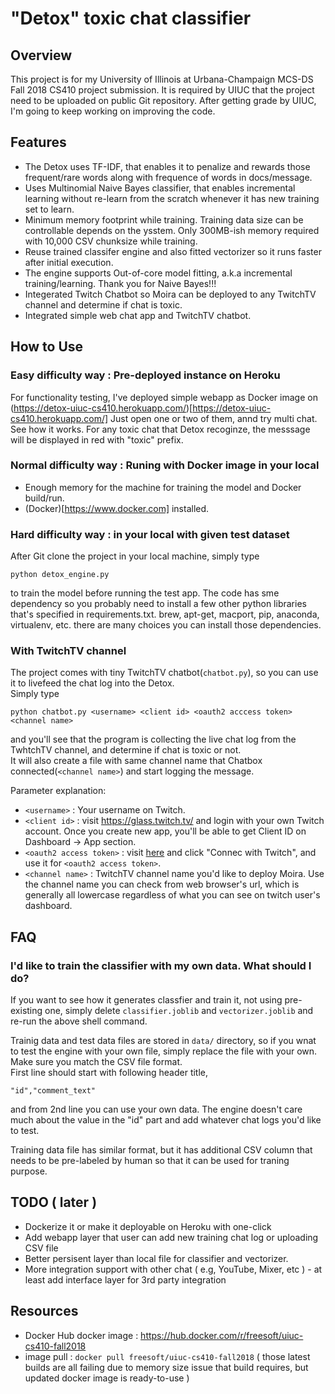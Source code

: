 # "Detox" toxic chat classifier

## Overview

This project is for my University of Illinois at Urbana-Champaign MCS-DS Fall 2018 CS410 project submission. It is required by UIUC that the project need to be uploaded on public Git repository. After getting grade by UIUC, I'm going to keep working on improving the code.

## Features

* The Detox uses TF-IDF, that enables it to penalize and rewards those frequent/rare words along with frequence of words in docs/message.
* Uses Multinomial Naive Bayes classifier, that enables incremental learning without re-learn from the scratch whenever it has new training set to learn.
* Minimum memory footprint while training. Training data size can be controllable depends on the ysstem. Only 300MB-ish memory required with 10,000 CSV chunksize while training.
* Reuse trained classifer engine and also fitted vectorizer so it runs faster after initial execution.
* The engine supports Out-of-core model fitting, a.k.a incremental training/learning. Thank you for Naive Bayes!!!
* Integerated Twitch Chatbot so Moira can be deployed to any TwitchTV channel and determine if chat is toxic.
* Integrated simple web chat app and TwitchTV chatbot.


## How to Use

### Easy difficulty way : Pre-deployed instance on Heroku

For functionality testing, I've deployed simple webapp as Docker image on (https://detox-uiuc-cs410.herokuapp.com/)[https://detox-uiuc-cs410.herokuapp.com/]
Just open one or two of them, annd try multi chat. See how it works. For any toxic chat that Detox recoginze, the messsage will be displayed in red with "toxic" prefix.


### Normal difficulty way : Runing with Docker image in your local

* Enough memory for the machine for training the model and Docker build/run.
* (Docker)[https://www.docker.com] installed.


### Hard difficulty way : in your local with given test dataset

After Git clone the project in your local machine, simply type

```
python detox_engine.py
```

to train the model before running the test app. The code has sme dependency so you probably need to install a few other python libraries that's specified in requirements.txt. brew, apt-get, macport, pip, anaconda, virtualenv, etc. there are many choices you can install those dependencies.



### With TwitchTV channel

The project comes with tiny TwitchTV chatbot(`chatbot.py`), so you can use it to livefeed the chat log into the Detox.<br/>
Simply type

```
python chatbot.py <username> <client id> <oauth2 acccess token> <channel name>
```
and you'll see that the program is collecting the live chat log from the TwhtchTV channel, and determine if chat is toxic or not.<br/>
It will also create a file with same channel name that Chatbox connected(`<channel name>`) and start logging the message.

Parameter explanation:

* `<username>` : Your username on Twitch. 
* `<client id>` : visit https://glass.twitch.tv/ and login with your own Twitch account. Once you create new app, you'll be able to get Client ID on Dashboard -> App section. <br/>
* `<oauth2 access token>` : visit [here](https://twitchapps.com/tmi/#access_token=flwh72scl6503e6bs2xnwl6g6l5jeu&scope=chat%3Aread+chat%3Aedit+channel%3Amoderate+chat_login&token_type=bearer) and click "Connec with Twitch", and use it for `<oauth2 access token>`.
* `<channel name>` : TwitchTV channel name you'd like to deploy Moira. Use the channel name you can check from web browser's url, which is generally all lowercase regardless of what you can see on twitch user's dashboard.


## FAQ

### I'd like to train the classifier with my own data. What should I do?

If you want to see how it generates classfier and train it, not using pre-existing one, simply delete `classifier.joblib` and `vectorizer.joblib` and re-run the above shell command.

Trainig data and test data files are stored in `data/` directory, so if you wnat to test the engine with your own file, simply replace the file with your own. Make sure you match the CSV file format. <br/>
First line should start with following header title,

```
"id","comment_text" 
```
and from 2nd line you can use your own data. The engine doesn't care much about the value in the "id" part and add whatever chat logs you'd like to test.

Training data file has similar format, but it has additional CSV column that needs to be pre-labeled by human so that it can be used for traning purpose.

## TODO ( later )
* Dockerize it or make it deployable on Heroku with one-click
* Add webapp layer that user can add new training chat log or uploading CSV file
* Better persisent layer than local file for classifier and vectorizer.
* More integration support with other chat ( e.g, YouTube, Mixer, etc ) - at least add interface layer for 3rd party integration

## Resources

* Docker Hub docker image : https://hub.docker.com/r/freesoft/uiuc-cs410-fall2018
 * image pull : `docker pull freesoft/uiuc-cs410-fall2018` ( those latest builds are all failing due to memory size issue that build requires, but updated docker image is ready-to-use )
 